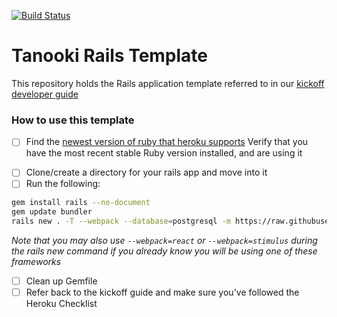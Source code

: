 [![Build Status](https://semaphoreci.com/api/v1/tanookilabs/tanooki-rails-template/branches/master/badge.svg)](https://semaphoreci.com/tanookilabs/tanooki-rails-template)

# Tanooki Rails Template

This repository holds the Rails application template referred to in our
[kickoff developer guide](https://github.com/TanookiLabs/developer-guides/blob/master/web/project-kickoff.md)

### How to use this template

- [ ] Find the [newest version of ruby that heroku supports][h] Verify that you
      have the most recent stable Ruby version installed, and are using it

[h]: https://devcenter.heroku.com/articles/ruby-support#supported-runtimes

- [ ] Clone/create a directory for your rails app and move into it
- [ ] Run the following:

```bash
gem install rails --no-document
gem update bundler
rails new . -T --webpack --database=postgresql -m https://raw.githubusercontent.com/TanookiLabs/tanooki-rails-template/master/rails-kickoff-template.rb
```

_Note that you may also use `--webpack=react` or `--webpack=stimulus` during the
rails new command if you already know you will be using one of these frameworks_

- [ ] Clean up Gemfile
- [ ] Refer back to the kickoff guide and make sure you've followed the Heroku
      Checklist
